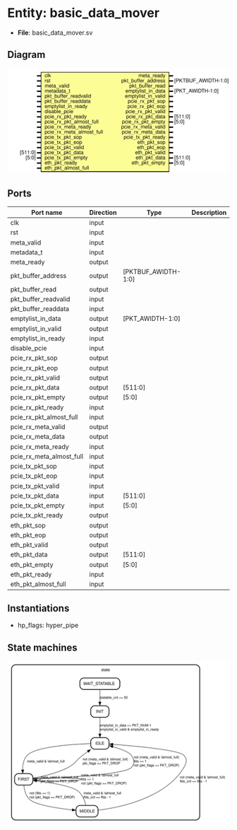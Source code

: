 # Entity: basic_data_mover

- **File**: basic_data_mover.sv
## Diagram

![Diagram](basic_data_mover.svg "Diagram")
## Ports

| Port name                | Direction | Type                | Description |
| ------------------------ | --------- | ------------------- | ----------- |
| clk                      | input     |                     |             |
| rst                      | input     |                     |             |
| meta_valid               | input     |                     |             |
| metadata_t               | input     |                     |             |
| meta_ready               | output    |                     |             |
| pkt_buffer_address       | output    | [PKTBUF_AWIDTH-1:0] |             |
| pkt_buffer_read          | output    |                     |             |
| pkt_buffer_readvalid     | input     |                     |             |
| pkt_buffer_readdata      | input     |                     |             |
| emptylist_in_data        | output    | [PKT_AWIDTH-1:0]    |             |
| emptylist_in_valid       | output    |                     |             |
| emptylist_in_ready       | input     |                     |             |
| disable_pcie             | input     |                     |             |
| pcie_rx_pkt_sop          | output    |                     |             |
| pcie_rx_pkt_eop          | output    |                     |             |
| pcie_rx_pkt_valid        | output    |                     |             |
| pcie_rx_pkt_data         | output    | [511:0]             |             |
| pcie_rx_pkt_empty        | output    | [5:0]               |             |
| pcie_rx_pkt_ready        | input     |                     |             |
| pcie_rx_pkt_almost_full  | input     |                     |             |
| pcie_rx_meta_valid       | output    |                     |             |
| pcie_rx_meta_data        | output    |                     |             |
| pcie_rx_meta_ready       | input     |                     |             |
| pcie_rx_meta_almost_full | input     |                     |             |
| pcie_tx_pkt_sop          | input     |                     |             |
| pcie_tx_pkt_eop          | input     |                     |             |
| pcie_tx_pkt_valid        | input     |                     |             |
| pcie_tx_pkt_data         | input     | [511:0]             |             |
| pcie_tx_pkt_empty        | input     | [5:0]               |             |
| pcie_tx_pkt_ready        | output    |                     |             |
| eth_pkt_sop              | output    |                     |             |
| eth_pkt_eop              | output    |                     |             |
| eth_pkt_valid            | output    |                     |             |
| eth_pkt_data             | output    | [511:0]             |             |
| eth_pkt_empty            | output    | [5:0]               |             |
| eth_pkt_ready            | input     |                     |             |
| eth_pkt_almost_full      | input     |                     |             |
## Instantiations

- hp_flags: hyper_pipe
## State machines

![Diagram_state_machine_0]( stm_basic_data_mover_00.svg "Diagram")